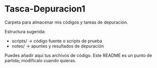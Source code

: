 # Tasca-Depuracion1

Carpeta para almacenar mis códigos y tareas de depuración.

Estructura sugerida:
- scripts/  -> código fuente o scripts de prueba
- notes/    -> apuntes y resultados de depuración

Puedes añadir aquí tus archivos de código. Este README es un punto de partida; modifícalo cuando quieras.
